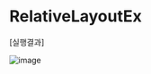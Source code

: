 # RelativeLayoutEx

[실행결과]

![image](https://user-images.githubusercontent.com/66067273/223705988-2c0a3e34-9d94-49f7-a8a8-b4c0d2995fad.png)